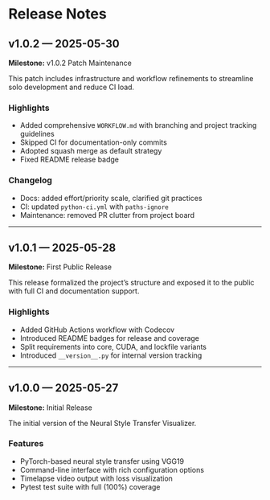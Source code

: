 # Release Notes

## v1.0.2 — 2025-05-30

**Milestone:** v1.0.2 Patch Maintenance

This patch includes infrastructure and workflow refinements to streamline solo development and reduce CI load.

### Highlights
- Added comprehensive `WORKFLOW.md` with branching and project tracking guidelines
- Skipped CI for documentation-only commits
- Adopted squash merge as default strategy
- Fixed README release badge

### Changelog
- Docs: added effort/priority scale, clarified git practices
- CI: updated `python-ci.yml` with `paths-ignore`
- Maintenance: removed PR clutter from project board

---

## v1.0.1 — 2025-05-28

**Milestone:** First Public Release

This release formalized the project’s structure and exposed it to the public with full CI and documentation support.

### Highlights
- Added GitHub Actions workflow with Codecov
- Introduced README badges for release and coverage
- Split requirements into core, CUDA, and lockfile variants
- Introduced `__version__.py` for internal version tracking

---

## v1.0.0 — 2025-05-27

**Milestone:** Initial Release

The initial version of the Neural Style Transfer Visualizer.

### Features
- PyTorch-based neural style transfer using VGG19
- Command-line interface with rich configuration options
- Timelapse video output with loss visualization
- Pytest test suite with full (100%) coverage
